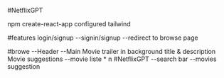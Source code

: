 #NetflixGPT

npm create-react-app
configured tailwind


#features
login/signup
--signin/signup
--redirect to browse page

#browe
--Header
--Main Movie
    trailer in background
    title & description
    Movie suggestions
    --movie liste * n
#NetflixGPT
   --search bar
   --movies suggestion